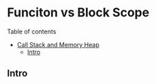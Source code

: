 # Funciton vs Block Scope

Table of contents

- [Call Stack and Memory Heap](#call-stack-and-memory-heap)
  - [Intro](#intro)

## Intro
